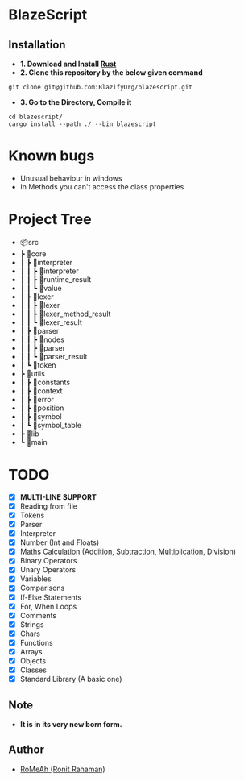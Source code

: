 # BlazeScript

## Installation

- **1. Download and Install [Rust](https://www.rust-lang.org/tools/install)**
- **2. Clone this repository by the below given command**

```console
git clone git@github.com:BlazifyOrg/blazescript.git
```

- **3. Go to the Directory, Compile it**

```console
cd blazescript/
cargo install --path ./ --bin blazescript
```

# Known bugs

- Unusual behaviour in windows
- In Methods you can't access the class properties

# Project Tree

- 📦src
- ┣ 📂core
- ┃ ┣ 📂interpreter
- ┃ ┃ ┣ 📜interpreter
- ┃ ┃ ┣ 📜runtime_result
- ┃ ┃ ┗ 📜value
- ┃ ┣ 📂lexer
- ┃ ┃ ┣ 📜lexer
- ┃ ┃ ┣ 📜lexer_method_result
- ┃ ┃ ┗ 📜lexer_result
- ┃ ┣ 📂parser
- ┃ ┃ ┣ 📜nodes
- ┃ ┃ ┣ 📜parser
- ┃ ┃ ┗ 📜parser_result
- ┃ ┗ 📜token
- ┣ 📂utils
- ┃ ┣ 📜constants
- ┃ ┣ 📜context
- ┃ ┣ 📜error
- ┃ ┣ 📜position
- ┃ ┣ 📜symbol
- ┃ ┗ 📜symbol_table
- ┣ 📜lib
- ┗ 📜main

# TODO

- [x] **MULTI-LINE SUPPORT**
- [x] Reading from file
- [x] Tokens
- [x] Parser
- [x] Interpreter
- [x] Number (Int and Floats)
- [x] Maths Calculation (Addition, Subtraction, Multiplication, Division)
- [x] Binary Operators
- [x] Unary Operators
- [x] Variables
- [x] Comparisons
- [x] If-Else Statements
- [x] For, When Loops
- [x] Comments
- [x] Strings
- [x] Chars
- [x] Functions
- [x] Arrays
- [x] Objects
- [x] Classes
- [x] Standard Library (A basic one)

## Note

- **It is in its very new born form.**

## Author

- [RoMeAh (Ronit Rahaman)](https://github.com/RoMeAh)
